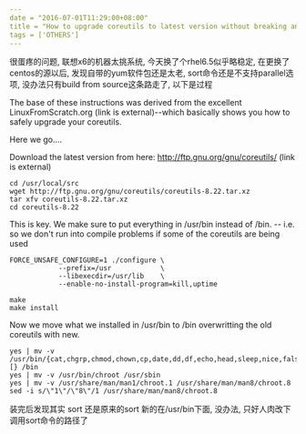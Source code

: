 ```yaml
---
date = "2016-07-01T11:29:00+08:00"
title = "How to upgrade coreutils to latest version without breaking anything.(from"
tags = ['OTHERS']
---
```


很蛋疼的问题, 联想x6的机器太挑系统, 今天换了个rhel6.5似乎略稳定, 在更换了centos的源以后, 发现自带的yum软件包还是太老, sort命令还是不支持parallel选项, 没办法只有build from source这条路走了, 以下是过程

The base of these instructions was derived from the excellent LinuxFromScratch.org (link is external)--which basically shows you how to safely upgrade your coreutils.

Here we go....

Download the latest version from here: http://ftp.gnu.org/gnu/coreutils/ (link is external)

```
cd /usr/local/src
wget http://ftp.gnu.org/gnu/coreutils/coreutils-8.22.tar.xz
tar xfv coreutils-8.22.tar.xz
cd coreutils-8.22
```
This is key. We make sure to put everything in /usr/bin instead of /bin. -- i.e. so we don't run into compile problems if some of the coreutils are being used

```
FORCE_UNSAFE_CONFIGURE=1 ./configure \
            --prefix=/usr            \
            --libexecdir=/usr/lib    \
            --enable-no-install-program=kill,uptime
 
make
make install
```
Now we move what we installed in /usr/bin to /bin overwritting the old coreutils with new.
```
yes | mv -v /usr/bin/{cat,chgrp,chmod,chown,cp,date,dd,df,echo,head,sleep,nice,false,ln,ls,mkdir,mknod,mv,pwd,rm,rmdir,stty,sync,true,uname,test,[} /bin
yes | mv -v /usr/bin/chroot /usr/sbin
yes | mv -v /usr/share/man/man1/chroot.1 /usr/share/man/man8/chroot.8
sed -i s/\"1\"/\"8\"/1 /usr/share/man/man8/chroot.8
```
装完后发现其实 sort 还是原来的sort 新的在/usr/bin下面, 没办法, 只好人肉改下调用sort命令的路径了